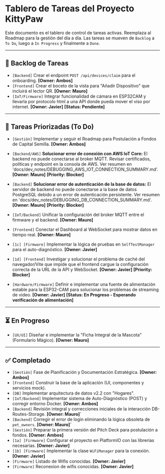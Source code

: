 # Tablero de Tareas del Proyecto KittyPaw

Este documento es el tablero de control de tareas activas. Reemplaza al Roadmap para la gestión del día a día. Las tareas se mueven de `Backlog` a `To Do`, luego a `In Progress` y finalmente a `Done`.

---

## 🎯 Backlog de Tareas

*   `[Backend]` Crear el endpoint `POST /api/devices/claim` para el onboarding. **[Owner: Ambos]**
*   `[Frontend]` Crear el boceto de la vista para "Añadir Dispositivo" que incluirá el lector QR. **[Owner: Mauro]**
*   `[IoT/Firmware]` Integrar funcionalidad de cámara en ESP32CAM y llevarla por protocolo html a una API donde pueda mover el viso por internet. **[Owner: Javier]** **[Status: Pendiente]**



---

## 🚀 Tareas Priorizadas (To Do)

*   `[Gestión]` Implementar y seguir el Roadmap para Postulación a Fondos de Capital Semilla. **[Owner: Ambos]**

*   `[Backend/AWS]` **Solucionar error de conexión con AWS IoT Core:** El backend no puede conectarse al broker MQTT. Revisar certificados, políticas y endpoint en la consola de AWS. Ver resumen en 'docs/dev_notes/DEBUGGING_AWS_IOT_CONNECTION_SUMMARY.md'. **[Owner: Mauro]** **[Priority: Blocker]**
*   `[Backend]` **Solucionar error de autenticación de la base de datos:** El servidor de backend no puede conectarse a la base de datos PostgreSQL debido a un error de autenticación persistente. Ver resumen en 'docs/dev_notes/DEBUGGING_DB_CONNECTION_SUMMARY.md'. **[Owner: Mauro]** **[Priority: Blocker]**
*   `[IoT/Backend]` Unificar la configuración del broker MQTT entre el firmware y el backend. **[Owner: Mauro]**
*   `[Frontend]` Conectar el Dashboard al WebSocket para mostrar datos en tiempo real. **[Owner: Mauro]**


*   `[1c] [Firmware]` Implementar la lógica de pruebas en `SelfTestManager` para el auto-diagnóstico. **[Owner: Javier]**
*   `[1d] [Frontend]` Investigar y solucionar el problema de caché del navegador/Vite que impide que el frontend cargue la configuración correcta de la URL de la API y WebSocket. **[Owner: Javier]** **[Priority: Blocker]**
*   `[Hardware/Firmware]` Definir e implementar una fuente de alimentación estable para la ESP32-CAM para solucionar los problemas de streaming de video. **[Owner: Javier]** **[Status: En Progreso - Esperando verificación de alimentación]**

---

## ⏳ En Progreso

*   `[UX/UI]` Diseñar e implementar la "Ficha Integral de la Mascota" (Formulario Mágico). **[Owner: Mauro]**

---

## ✅ Completado

*   `[Gestión]` Fase de Planificación y Documentación Estratégica. **[Owner: Ambos]**
*   `[Frontend]` Construir la base de la aplicación (UI, componentes y servicios mock).
*   `[DB]` Implementar arquitectura de datos v2.2 con "Hogares".
*   `[IoT/Backend]` Implementar sistema de Auto-Diagnóstico (POST) y corregir entorno Docker. **[Owner: Ambos]**
*   `[Backend]` Revisión integral y correcciones iniciales de la interacción DB-Routes-Storage. **[Owner: Mauro]`**
*   `[Backend]` Corregir el error de login eliminando la lógica obsoleta de `pet_owners`. **[Owner: Mauro]`**
*   `[Gestión]` Preparar la primera versión del Pitch Deck para postulación a fondos. **[Owner: Ambos]**
*   `[1a] [Firmware]` Configurar el proyecto en PlatformIO con las librerías necesarias. **[Owner: Javier]**
*   `[1b] [Firmware]` Implementar la clase `WiFiManager` para la conexión. **[Owner: Javier]**
*   `[Firmware]` Listado de Wifis conocidas. **[Owner: Javier]**
*   `[Firmware]` Reconexion de wifis conocidas. **[Owner: Javier]**